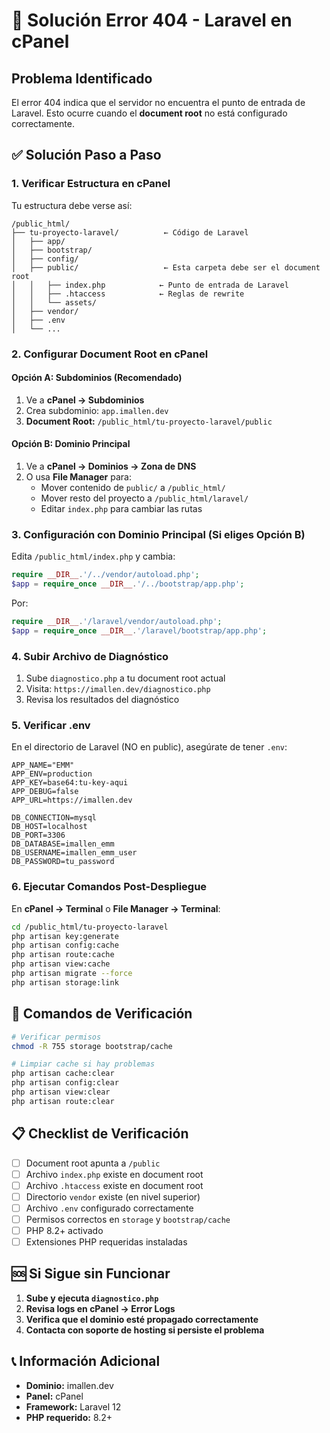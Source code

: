 # 🚨 Solución Error 404 - Laravel en cPanel

## Problema Identificado
El error 404 indica que el servidor no encuentra el punto de entrada de Laravel. Esto ocurre cuando el **document root** no está configurado correctamente.

## ✅ Solución Paso a Paso

### 1. **Verificar Estructura en cPanel**
Tu estructura debe verse así:
```
/public_html/
├── tu-proyecto-laravel/          ← Código de Laravel
│   ├── app/
│   ├── bootstrap/
│   ├── config/
│   ├── public/                   ← Esta carpeta debe ser el document root
│   │   ├── index.php            ← Punto de entrada de Laravel
│   │   ├── .htaccess            ← Reglas de rewrite
│   │   └── assets/
│   ├── vendor/
│   ├── .env
│   └── ...
```

### 2. **Configurar Document Root en cPanel**

#### Opción A: Subdominios (Recomendado)
1. Ve a **cPanel → Subdominios**
2. Crea subdominio: `app.imallen.dev`
3. **Document Root:** `/public_html/tu-proyecto-laravel/public`

#### Opción B: Dominio Principal
1. Ve a **cPanel → Dominios → Zona de DNS**
2. O usa **File Manager** para:
   - Mover contenido de `public/` a `/public_html/`
   - Mover resto del proyecto a `/public_html/laravel/`
   - Editar `index.php` para cambiar las rutas

### 3. **Configuración con Dominio Principal** (Si eliges Opción B)

Edita `/public_html/index.php` y cambia:
```php
require __DIR__.'/../vendor/autoload.php';
$app = require_once __DIR__.'/../bootstrap/app.php';
```

Por:
```php
require __DIR__.'/laravel/vendor/autoload.php';
$app = require_once __DIR__.'/laravel/bootstrap/app.php';
```

### 4. **Subir Archivo de Diagnóstico**
1. Sube `diagnostico.php` a tu document root actual
2. Visita: `https://imallen.dev/diagnostico.php`
3. Revisa los resultados del diagnóstico

### 5. **Verificar .env**
En el directorio de Laravel (NO en public), asegúrate de tener `.env`:
```env
APP_NAME="EMM"
APP_ENV=production
APP_KEY=base64:tu-key-aqui
APP_DEBUG=false
APP_URL=https://imallen.dev

DB_CONNECTION=mysql
DB_HOST=localhost
DB_PORT=3306
DB_DATABASE=imallen_emm
DB_USERNAME=imallen_emm_user
DB_PASSWORD=tu_password
```

### 6. **Ejecutar Comandos Post-Despliegue**
En **cPanel → Terminal** o **File Manager → Terminal**:
```bash
cd /public_html/tu-proyecto-laravel
php artisan key:generate
php artisan config:cache
php artisan route:cache
php artisan view:cache
php artisan migrate --force
php artisan storage:link
```

## 🔧 Comandos de Verificación

```bash
# Verificar permisos
chmod -R 755 storage bootstrap/cache

# Limpiar cache si hay problemas
php artisan cache:clear
php artisan config:clear
php artisan view:clear
php artisan route:clear
```

## 📋 Checklist de Verificación

- [ ] Document root apunta a `/public`
- [ ] Archivo `index.php` existe en document root
- [ ] Archivo `.htaccess` existe en document root
- [ ] Directorio `vendor` existe (en nivel superior)
- [ ] Archivo `.env` configurado correctamente
- [ ] Permisos correctos en `storage` y `bootstrap/cache`
- [ ] PHP 8.2+ activado
- [ ] Extensiones PHP requeridas instaladas

## 🆘 Si Sigue sin Funcionar

1. **Sube y ejecuta `diagnostico.php`**
2. **Revisa logs en cPanel → Error Logs**
3. **Verifica que el dominio esté propagado correctamente**
4. **Contacta con soporte de hosting si persiste el problema**

## 📞 Información Adicional

- **Dominio:** imallen.dev
- **Panel:** cPanel
- **Framework:** Laravel 12
- **PHP requerido:** 8.2+